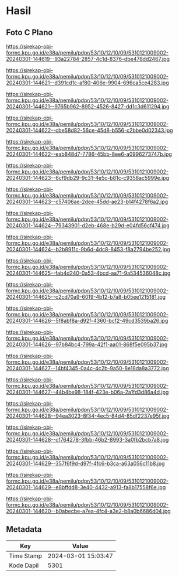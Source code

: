 # Hasil

## Foto C Plano

https://sirekap-obj-formc.kpu.go.id/e38a/pemilu/pdpr/53/10/12/10/09/5310121009002-20240301-144619--93a22784-2857-4c1d-8376-dbe478dd2467.jpg

https://sirekap-obj-formc.kpu.go.id/e38a/pemilu/pdpr/53/10/12/10/09/5310121009002-20240301-144621--d391cd1c-af80-406e-9904-696ca5ce4283.jpg

https://sirekap-obj-formc.kpu.go.id/e38a/pemilu/pdpr/53/10/12/10/09/5310121009002-20240301-144621--9765b962-8952-4526-8427-dd1c3d611294.jpg

https://sirekap-obj-formc.kpu.go.id/e38a/pemilu/pdpr/53/10/12/10/09/5310121009002-20240301-144622--cbe58d82-56ce-45d8-b556-c2bbe0d02343.jpg

https://sirekap-obj-formc.kpu.go.id/e38a/pemilu/pdpr/53/10/12/10/09/5310121009002-20240301-144622--eab848d7-7786-45bb-8ee6-a0996273747b.jpg

https://sirekap-obj-formc.kpu.go.id/e38a/pemilu/pdpr/53/10/12/10/09/5310121009002-20240301-144623--6cf9db29-9c31-4e5c-b81c-c9358ac5999e.jpg

https://sirekap-obj-formc.kpu.go.id/e38a/pemilu/pdpr/53/10/12/10/09/5310121009002-20240301-144623--c57406ae-2dee-45dd-ae23-b14f4278f6a2.jpg

https://sirekap-obj-formc.kpu.go.id/e38a/pemilu/pdpr/53/10/12/10/09/5310121009002-20240301-144624--79343901-d2eb-468e-b29d-e04fd56cf474.jpg

https://sirekap-obj-formc.kpu.go.id/e38a/pemilu/pdpr/53/10/12/10/09/5310121009002-20240301-144624--b2b8911c-9b6d-4dc8-8453-f8a2794be252.jpg

https://sirekap-obj-formc.kpu.go.id/e38a/pemilu/pdpr/53/10/12/10/09/5310121009002-20240301-144625--fab4d240-0a53-4bcd-aa71-9a534536048c.jpg

https://sirekap-obj-formc.kpu.go.id/e38a/pemilu/pdpr/53/10/12/10/09/5310121009002-20240301-144625--c2cd70a9-6019-4b12-b7a8-b05ee1215181.jpg

https://sirekap-obj-formc.kpu.go.id/e38a/pemilu/pdpr/53/10/12/10/09/5310121009002-20240301-144626--5f8abf8a-d92f-4360-bcf2-49cd3539ba26.jpg

https://sirekap-obj-formc.kpu.go.id/e38a/pemilu/pdpr/53/10/12/10/09/5310121009002-20240301-144626--97b84bc4-799a-42f1-aa01-868f5e095b37.jpg

https://sirekap-obj-formc.kpu.go.id/e38a/pemilu/pdpr/53/10/12/10/09/5310121009002-20240301-144627--14bf4345-0a4c-4c2b-9a50-8e18da8a3772.jpg

https://sirekap-obj-formc.kpu.go.id/e38a/pemilu/pdpr/53/10/12/10/09/5310121009002-20240301-144627--44b4be98-184f-423e-b06a-2a1fd3d86a4d.jpg

https://sirekap-obj-formc.kpu.go.id/e38a/pemilu/pdpr/53/10/12/10/09/5310121009002-20240301-144628--94ea3023-8f34-4ec5-84d4-85df2237e95f.jpg

https://sirekap-obj-formc.kpu.go.id/e38a/pemilu/pdpr/53/10/12/10/09/5310121009002-20240301-144628--cf764278-3fbb-46b2-8993-3a0fb2bcb7a8.jpg

https://sirekap-obj-formc.kpu.go.id/e38a/pemilu/pdpr/53/10/12/10/09/5310121009002-20240301-144629--357f6f9d-d97f-4fc6-b3ca-a63a056c11b8.jpg

https://sirekap-obj-formc.kpu.go.id/e38a/pemilu/pdpr/53/10/12/10/09/5310121009002-20240301-144629--e8bffdd8-3e40-4432-a913-fa8b17558f6e.jpg

https://sirekap-obj-formc.kpu.go.id/e38a/pemilu/pdpr/53/10/12/10/09/5310121009002-20240301-144620--b0abecbe-a7ea-4fc4-a3e2-b8a0b6686d04.jpg


## Metadata

| Key        | Value               |
| ---------- | ------------------- |
| Time Stamp | 2024-03-01 15:03:47 |
| Kode Dapil | 5301                |




